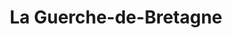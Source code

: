 ---
title: La Guerche-de-Bretagne
url: /la-guerche-de-bretagne/
latitude: 47.937
longitude: -1.233
---